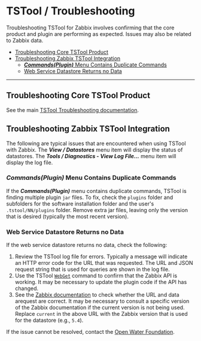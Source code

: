 # TSTool / Troubleshooting #

Troubleshooting TSTool for Zabbix involves confirming that the core product and plugin are performing as expected.
Issues may also be related to Zabbix data.

*   [Troubleshooting Core TSTool Product](#troubleshooting-core-tstool-product)
*   [Troubleshooting Zabbix TSTool Integration](#troubleshooting-zabbix-tstool-integration)
    +   [***Commands(Plugin)*** Menu Contains Duplicate Commands](#commandsplugin-menu-contains-duplicate-commands)
    +   [Web Service Datastore Returns no Data](#web-service-datastore-returns-no-data)

------------------

## Troubleshooting Core TSTool Product ##

See the main [TSTool Troubleshooting documentation](https://opencdss.state.co.us/tstool/latest/doc-user/troubleshooting/troubleshooting/).

## Troubleshooting Zabbix TSTool Integration ##

The following are typical issues that are encountered when using TSTool with Zabbix.
The ***View / Datastores*** menu item will display the status of datastores.
The ***Tools / Diagnostics - View Log File...*** menu item will display the log file.

### ***Commands(Plugin)*** Menu Contains Duplicate Commands ###

If the ***Commands(Plugin)*** menu contains duplicate commands,
TSTool is finding multiple plugin `jar` files.
To fix, check the `plugins` folder and subfolders for the software installation folder
and the user's `.tstool/NN/plugins` folder.
Remove extra jar files, leaving only the version that is desired (typically the most recent version).

### Web Service Datastore Returns no Data ###

If the web service datastore returns no data, check the following:

1.  Review the TSTool log file for errors.
    Typically a message will indicate an HTTP error code for the URL that was requested.
    The URL and JSON request string that is used for queries are shown in the log file.
2.  Use the TSTool [`WebGet`](https://opencdss.state.co.us/tstool/latest/doc-user/command-ref/WebGet/WebGet/)
    command to confirm that the Zabbix API is working.
    It may be necessary to update the plugin code if the API has changed.
3.  See the [Zabbix documentation](https://www.zabbix.com/documentation/current/en/manual/api/reference/)
    to check whether the URL and data arequest are correct.
    It may be necessary to consult a specific version of the Zabbix documentation if the current version is not being used.
    Replace `current` in the above URL with the Zabbix version that is used for the datastore (e.g., `5.4`).

If the issue cannot be resolved, contact the [Open Water Foundation](https://openwaterfoundation.org/about-owf/staff/).
